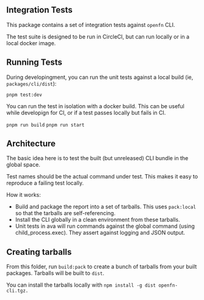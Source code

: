 ## Integration Tests

This package contains a set of integration tests against `openfn` CLI.

The test suite is designed to be run in CircleCI, but can run locally or in a local docker image.

## Running Tests

During developingment, you can run the unit tests against a local build (ie, `packages/cli/dist`):

`pnpm test:dev`

You can run the test in isolation with a docker build. This can be useful while developign for CI, or if a test passes locally but fails in CI.

`pnpm run build`
`pnpm run start`

## Architecture

The basic idea here is to test the built (but unreleased) CLI bundle in the global space.

Test names should be the actual command under test. This makes it easy to reproduce a failing test locally.

How it works:

* Build and package the report into a set of tarballs. This uses `pack:local` so that the tarballs are self-referencing. 
* Install the CLI globally in a clean environment from these tarballs.
* Unit tests in ava will run commands against the global command (using child_process.exec). They assert against logging and JSON  output.

## Creating tarballs

From this folder, run `build:pack` to create a bunch of tarballs from your built packages. Tarballs will be built to `dist`.

You can install the tarballs locally with `npm install -g dist openfn-cli.tgz.`